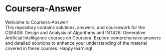 # Coursera-Answer
Welcome to Coursera-Answer!
<br>
This repository contains solutions, answers, and coursework for the CSE408: Design and Analysis of Algorithms and INT426: Generative Artificial Intelligence courses on Coursera. Explore comprehensive answers and detailed solutions to enhance your understanding of the material covered in these courses.
Happy learning!
